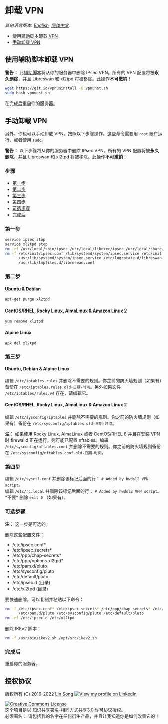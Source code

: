 # 卸载 VPN

*其他语言版本: [English](uninstall.md), [简体中文](uninstall-zh.md).*

* [使用辅助脚本卸载 VPN](#使用辅助脚本卸载-vpn)
* [手动卸载 VPN](#手动卸载-vpn)

## 使用辅助脚本卸载 VPN

**警告：** 此[辅助脚本](../extras/vpnuninstall.sh)将从你的服务器中删除 IPsec VPN。所有的 VPN 配置将被**永久删除**，并且 Libreswan 和 xl2tpd 将被移除。此操作**不可撤销**！

```bash
wget https://git.io/vpnuninstall -O vpnunst.sh
sudo bash vpnunst.sh
```

在完成后重启你的服务器。

## 手动卸载 VPN

另外，你也可以手动卸载 VPN。按照以下步骤操作。这些命令需要用 `root` 账户运行，或者使用 `sudo`。

**警告：** 以下步骤将从你的服务器中删除 IPsec VPN。所有的 VPN 配置将被**永久删除**，并且 Libreswan 和 xl2tpd 将被移除。此操作**不可撤销**！

### 步骤

* [第一步](#第一步)
* [第二步](#第二步)
* [第三步](#第三步)
* [第四步](#第四步)
* [可选步骤](#可选步骤)
* [完成后](#完成后)

### 第一步

```bash
service ipsec stop
service xl2tpd stop
rm -rf /usr/local/sbin/ipsec /usr/local/libexec/ipsec /usr/local/share/doc/libreswan
rm -f /etc/init/ipsec.conf /lib/systemd/system/ipsec.service /etc/init.d/ipsec \
      /usr/lib/systemd/system/ipsec.service /etc/logrotate.d/libreswan \
      /usr/lib/tmpfiles.d/libreswan.conf
```

### 第二步

#### Ubuntu & Debian

`apt-get purge xl2tpd`

#### CentOS/RHEL, Rocky Linux, AlmaLinux & Amazon Linux 2

`yum remove xl2tpd`

#### Alpine Linux

`apk del xl2tpd`

### 第三步

#### Ubuntu, Debian & Alpine Linux

编辑 `/etc/iptables.rules` 并删除不需要的规则。你之前的防火墙规则（如果有）备份在 `/etc/iptables.rules.old-日期-时间`。另外如果文件 `/etc/iptables/rules.v4` 存在，请编辑它。

#### CentOS/RHEL, Rocky Linux, AlmaLinux & Amazon Linux 2

编辑 `/etc/sysconfig/iptables` 并删除不需要的规则。你之前的防火墙规则（如果有）备份在 `/etc/sysconfig/iptables.old-日期-时间`。

**注：** 如果使用 Rocky Linux, AlmaLinux 或者 CentOS/RHEL 8 并且在安装 VPN 时 firewalld 正在运行，则可能已配置 nftables。编辑 `/etc/sysconfig/nftables.conf` 并删除不需要的规则。你之前的防火墙规则备份在 `/etc/sysconfig/nftables.conf.old-日期-时间`。

### 第四步

编辑 `/etc/sysctl.conf` 并删除该标记后面的行： `# Added by hwdsl2 VPN script`。   
编辑 `/etc/rc.local` 并删除该标记后面的行： `# Added by hwdsl2 VPN script`。\*不要\* 删除 `exit 0` （如果有）。

### 可选步骤

**注：** 这一步是可选的。

删除这些配置文件：

* /etc/ipsec.conf*
* /etc/ipsec.secrets*
* /etc/ppp/chap-secrets*
* /etc/ppp/options.xl2tpd*
* /etc/pam.d/pluto
* /etc/sysconfig/pluto
* /etc/default/pluto
* /etc/ipsec.d (目录)
* /etc/xl2tpd (目录)

要快速删除，可以复制并粘贴以下命令：

```bash
rm -f /etc/ipsec.conf* /etc/ipsec.secrets* /etc/ppp/chap-secrets* /etc/ppp/options.xl2tpd* \
      /etc/pam.d/pluto /etc/sysconfig/pluto /etc/default/pluto
rm -rf /etc/ipsec.d /etc/xl2tpd
```

删除 IKEv2 脚本：

```bash
rm -f /usr/bin/ikev2.sh /opt/src/ikev2.sh
```

### 完成后

重启你的服务器。

## 授权协议

版权所有 (C) 2016-2022 [Lin Song](https://github.com/hwdsl2) [![View my profile on LinkedIn](https://static.licdn.com/scds/common/u/img/webpromo/btn_viewmy_160x25.png)](https://www.linkedin.com/in/linsongui)   

[![Creative Commons License](https://i.creativecommons.org/l/by-sa/3.0/88x31.png)](http://creativecommons.org/licenses/by-sa/3.0/)   
这个项目是以 [知识共享署名-相同方式共享3.0](http://creativecommons.org/licenses/by-sa/3.0/) 许可协议授权。   
必须署名： 请包括我的名字在任何衍生产品，并且让我知道你是如何改善它的！
